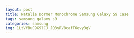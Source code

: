 ```yaml
---
layout: post
title: Natalie Dormer Monochrome Samsung Galaxy S9 Case
tags: samsung galaxy s9
categories: samsung
img: 1LtVfBuC9G9lCJ_JQ3yRV8cafT6evy3gV
---
```

